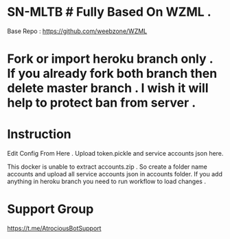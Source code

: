 # SN-MLTB # Fully Based On WZML . 

Base Repo : https://github.com/weebzone/WZML

# Fork or import heroku branch only . If you already fork both branch then delete master branch . I wish it will help to protect ban from server .

# Instruction #

Edit Config From Here .
Upload token.pickle and service accounts json here.

This docker is unable to extract accounts.zip . So create a folder name accounts and upload all service accounts json in accounts folder.
If you add anything in heroku branch you need to run workflow to load changes .

# Support Group 

https://t.me/AtrociousBotSupport

